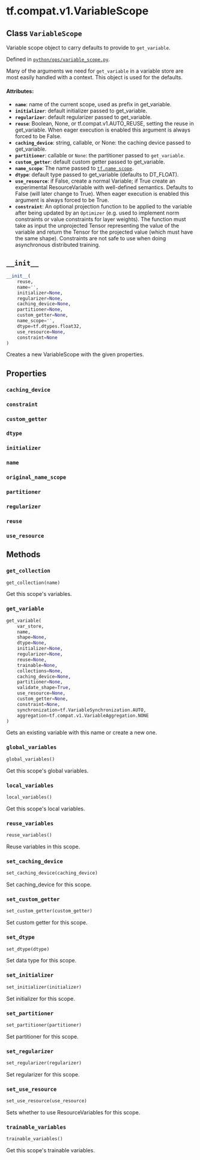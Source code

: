 <div itemscope itemtype="http://developers.google.com/ReferenceObject">
<meta itemprop="name" content="tf.compat.v1.VariableScope" />
<meta itemprop="path" content="Stable" />
<meta itemprop="property" content="caching_device"/>
<meta itemprop="property" content="constraint"/>
<meta itemprop="property" content="custom_getter"/>
<meta itemprop="property" content="dtype"/>
<meta itemprop="property" content="initializer"/>
<meta itemprop="property" content="name"/>
<meta itemprop="property" content="original_name_scope"/>
<meta itemprop="property" content="partitioner"/>
<meta itemprop="property" content="regularizer"/>
<meta itemprop="property" content="reuse"/>
<meta itemprop="property" content="use_resource"/>
<meta itemprop="property" content="__init__"/>
<meta itemprop="property" content="get_collection"/>
<meta itemprop="property" content="get_variable"/>
<meta itemprop="property" content="global_variables"/>
<meta itemprop="property" content="local_variables"/>
<meta itemprop="property" content="reuse_variables"/>
<meta itemprop="property" content="set_caching_device"/>
<meta itemprop="property" content="set_custom_getter"/>
<meta itemprop="property" content="set_dtype"/>
<meta itemprop="property" content="set_initializer"/>
<meta itemprop="property" content="set_partitioner"/>
<meta itemprop="property" content="set_regularizer"/>
<meta itemprop="property" content="set_use_resource"/>
<meta itemprop="property" content="trainable_variables"/>
</div>

# tf.compat.v1.VariableScope

## Class `VariableScope`

Variable scope object to carry defaults to provide to `get_variable`.





Defined in [`python/ops/variable_scope.py`](/code/stable/tensorflow/python/ops/variable_scope.py).

<!-- Placeholder for "Used in" -->

Many of the arguments we need for `get_variable` in a variable store are most
easily handled with a context. This object is used for the defaults.

#### Attributes:


* <b>`name`</b>: name of the current scope, used as prefix in get_variable.
* <b>`initializer`</b>: default initializer passed to get_variable.
* <b>`regularizer`</b>: default regularizer passed to get_variable.
* <b>`reuse`</b>: Boolean, None, or tf.compat.v1.AUTO_REUSE, setting the reuse in
  get_variable. When eager execution is enabled this argument is always
  forced to be False.
* <b>`caching_device`</b>: string, callable, or None: the caching device passed to
  get_variable.
* <b>`partitioner`</b>: callable or `None`: the partitioner passed to `get_variable`.
* <b>`custom_getter`</b>: default custom getter passed to get_variable.
* <b>`name_scope`</b>: The name passed to <a href="../../../tf/name_scope.md"><code>tf.name_scope</code></a>.
* <b>`dtype`</b>: default type passed to get_variable (defaults to DT_FLOAT).
* <b>`use_resource`</b>: if False, create a normal Variable; if True create an
  experimental ResourceVariable with well-defined semantics. Defaults to
  False (will later change to True). When eager execution is enabled this
  argument is always forced to be True.
* <b>`constraint`</b>: An optional projection function to be applied to the variable
  after being updated by an `Optimizer` (e.g. used to implement norm
  constraints or value constraints for layer weights). The function must
  take as input the unprojected Tensor representing the value of the
  variable and return the Tensor for the projected value (which must have
  the same shape). Constraints are not safe to use when doing asynchronous
  distributed training.

<h2 id="__init__"><code>__init__</code></h2>

``` python
__init__(
    reuse,
    name='',
    initializer=None,
    regularizer=None,
    caching_device=None,
    partitioner=None,
    custom_getter=None,
    name_scope='',
    dtype=tf.dtypes.float32,
    use_resource=None,
    constraint=None
)
```

Creates a new VariableScope with the given properties.




## Properties

<h3 id="caching_device"><code>caching_device</code></h3>




<h3 id="constraint"><code>constraint</code></h3>




<h3 id="custom_getter"><code>custom_getter</code></h3>




<h3 id="dtype"><code>dtype</code></h3>




<h3 id="initializer"><code>initializer</code></h3>




<h3 id="name"><code>name</code></h3>




<h3 id="original_name_scope"><code>original_name_scope</code></h3>




<h3 id="partitioner"><code>partitioner</code></h3>




<h3 id="regularizer"><code>regularizer</code></h3>




<h3 id="reuse"><code>reuse</code></h3>




<h3 id="use_resource"><code>use_resource</code></h3>






## Methods

<h3 id="get_collection"><code>get_collection</code></h3>

``` python
get_collection(name)
```

Get this scope's variables.


<h3 id="get_variable"><code>get_variable</code></h3>

``` python
get_variable(
    var_store,
    name,
    shape=None,
    dtype=None,
    initializer=None,
    regularizer=None,
    reuse=None,
    trainable=None,
    collections=None,
    caching_device=None,
    partitioner=None,
    validate_shape=True,
    use_resource=None,
    custom_getter=None,
    constraint=None,
    synchronization=tf.VariableSynchronization.AUTO,
    aggregation=tf.compat.v1.VariableAggregation.NONE
)
```

Gets an existing variable with this name or create a new one.


<h3 id="global_variables"><code>global_variables</code></h3>

``` python
global_variables()
```

Get this scope's global variables.


<h3 id="local_variables"><code>local_variables</code></h3>

``` python
local_variables()
```

Get this scope's local variables.


<h3 id="reuse_variables"><code>reuse_variables</code></h3>

``` python
reuse_variables()
```

Reuse variables in this scope.


<h3 id="set_caching_device"><code>set_caching_device</code></h3>

``` python
set_caching_device(caching_device)
```

Set caching_device for this scope.


<h3 id="set_custom_getter"><code>set_custom_getter</code></h3>

``` python
set_custom_getter(custom_getter)
```

Set custom getter for this scope.


<h3 id="set_dtype"><code>set_dtype</code></h3>

``` python
set_dtype(dtype)
```

Set data type for this scope.


<h3 id="set_initializer"><code>set_initializer</code></h3>

``` python
set_initializer(initializer)
```

Set initializer for this scope.


<h3 id="set_partitioner"><code>set_partitioner</code></h3>

``` python
set_partitioner(partitioner)
```

Set partitioner for this scope.


<h3 id="set_regularizer"><code>set_regularizer</code></h3>

``` python
set_regularizer(regularizer)
```

Set regularizer for this scope.


<h3 id="set_use_resource"><code>set_use_resource</code></h3>

``` python
set_use_resource(use_resource)
```

Sets whether to use ResourceVariables for this scope.


<h3 id="trainable_variables"><code>trainable_variables</code></h3>

``` python
trainable_variables()
```

Get this scope's trainable variables.




